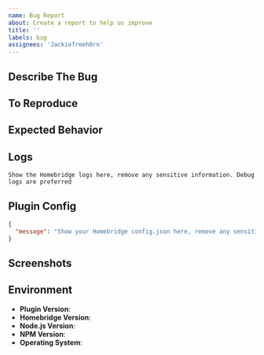```yaml
---
name: Bug Report
about: Create a report to help us improve
title: ''
labels: bug
assignees: 'JackieTreeh0rn'
---
```


<!-- You must use the issue template below when submitting a bug -->

## Describe The Bug

<!-- A clear and concise description of what the bug is. -->

## To Reproduce

<!-- Steps to reproduce the behavior. -->

## Expected Behavior

<!-- A clear and concise description of what you expected to happen. -->

## Logs

```
Show the Homebridge logs here, remove any sensitive information. Debug logs are preferred
```

## Plugin Config

<!-- This section is required in order to help reproduce your issues -->

```json
{
  "message": "Show your Homebridge config.json here, remove any sensitive information. You only need to provide the plugin's config and not the entire config.json file."
}
```

## Screenshots

<!-- If applicable, add screenshots to help explain your problem. -->

## Environment

<!-- This section is required in order to help reproduce your issues -->

- **Plugin Version**:
- **Homebridge Version**: <!-- homebridge -V -->
- **Node.js Version**: <!-- node -v -->
- **NPM Version**: <!-- npm -v -->
- **Operating System**: <!-- Raspbian / Ubuntu / Debian / Windows / macOS / Docker / hb-service -->

<!-- Click the "Preview" tab before you submit to ensure the formatting is correct. -->
